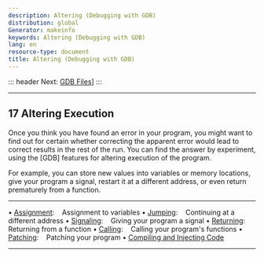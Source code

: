 ```yaml
---
description: Altering (Debugging with GDB)
distribution: global
Generator: makeinfo
keywords: Altering (Debugging with GDB)
lang: en
resource-type: document
title: Altering (Debugging with GDB)
---
```

::: header
Next: [GDB Files](GDB-Files.html#GDB-Files)]
:::

---

## 17 Altering Execution

Once you think you have found an error in your program, you might want to find out for certain whether correcting the apparent error would lead to correct results in the rest of the run. You can find the answer by experiment, using the [GDB] features for altering execution of the program.

For example, you can store new values into variables or memory locations, give your program a signal, restart it at a different address, or even return prematurely from a function.

---

• [Assignment](Assignment.html#Assignment):                                                              Assignment to variables
• [Jumping](Jumping.html#Jumping):                                                                       Continuing at a different address
• [Signaling](Signaling.html#Signaling):                                                                 Giving your program a signal
• [Returning](Returning.html#Returning):                                                                 Returning from a function
• [Calling](Calling.html#Calling):                                                                       Calling your program's functions
• [Patching](Patching.html#Patching):                                                                    Patching your program
• [Compiling and Injecting Code](Compiling-and-Injecting-Code.html#Compiling-and-Injecting-Code)

---
